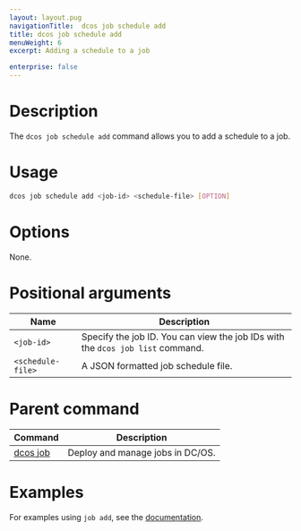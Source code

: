 ```yaml
---
layout: layout.pug
navigationTitle:  dcos job schedule add
title: dcos job schedule add
menuWeight: 6
excerpt: Adding a schedule to a job

enterprise: false
---
```



# Description
The `dcos job schedule add` command allows you to add a schedule to a job.

# Usage

```bash
dcos job schedule add <job-id> <schedule-file> [OPTION]
```

# Options

None.

# Positional arguments

| Name |  Description |
|---------|-------------|
| `<job-id>`   |  Specify the job ID.  You can view the job IDs with the `dcos job list` command. |
| `<schedule-file>`   |  A JSON formatted job schedule file. |

# Parent command

| Command | Description |
|---------|-------------|
| [dcos job](/1.12/cli/command-reference/dcos-job/) |  Deploy and manage jobs in DC/OS. |

# Examples

For examples using `job add`, see the [documentation](/1.12/deploying-jobs/examples/#create-job-schedule).
